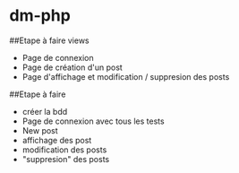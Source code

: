 # dm-php

##Etape à faire views

- Page de connexion
- Page de création d'un post
- Page d'affichage et modification / suppresion des posts

##Etape à faire 
- créer la bdd
- Page de connexion avec tous les tests
- New post
- affichage des post
- modification des posts 
- "suppresion" des posts
